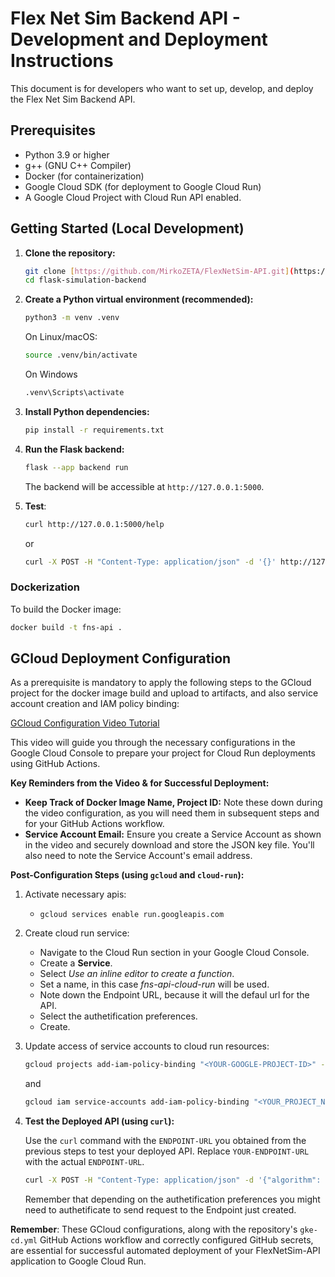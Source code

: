 # Flex Net Sim Backend API - Development and Deployment Instructions

This document is for developers who want to set up, develop, and deploy the Flex Net Sim Backend API.

## Prerequisites

*   Python 3.9 or higher
*   g++ (GNU C++ Compiler)
*   Docker (for containerization)
*   Google Cloud SDK (for deployment to Google Cloud Run)
*   A Google Cloud Project with Cloud Run API enabled.

## Getting Started (Local Development)

1.  **Clone the repository:**
    ```bash
    git clone [https://github.com/MirkoZETA/FlexNetSim-API.git](https://github.com/MirkoZETA/FlexNetSim-API.git)
    cd flask-simulation-backend
    ```

2.  **Create a Python virtual environment (recommended):**
    ```bash
    python3 -m venv .venv
    ```

    On Linux/macOS:
    ```bash
    source .venv/bin/activate
    ```

    On Windows
    ```bash
    .venv\Scripts\activate  
    ```
3.  **Install Python dependencies:**
    ```bash
    pip install -r requirements.txt
    ```

4.  **Run the Flask backend:**
    ```bash
    flask --app backend run
    ```
    The backend will be accessible at `http://127.0.0.1:5000`.

5. **Test**:
    ```bash
    curl http://127.0.0.1:5000/help
    ```
    or
    ```bash
    curl -X POST -H "Content-Type: application/json" -d '{}' http://127.0.0.1:5000/run_simulation
    ```

### Dockerization

To build the Docker image:

```bash
docker build -t fns-api .
```

## GCloud Deployment Configuration

As a prerequisite is mandatory to apply the following steps to the GCloud project for the docker image build and upload to artifacts, and also service account creation and IAM policy binding:

[GCloud Configuration Video Tutorial](https://www.youtube.com/watch?v=KQUKDiBz3IA)

This video will guide you through the necessary configurations in the Google Cloud Console to prepare your project for Cloud Run deployments using GitHub Actions.

**Key Reminders from the Video & for Successful Deployment:**

*   **Keep Track of Docker Image Name, Project ID:**  Note these down during the video configuration, as you will need them in subsequent steps and for your GitHub Actions workflow.
*   **Service Account Email:** Ensure you create a Service Account as shown in the video and securely download and store the JSON key file. You'll also need to note the Service Account's email address.

**Post-Configuration Steps (using `gcloud` and `cloud-run`):**

1.  Activate necessary apis:

    *   `gcloud services enable run.googleapis.com`

2. Create cloud run service:
    *   Navigate to the Cloud Run section in your Google Cloud Console.
    *   Create a **Service**.
    *   Select *Use an inline editor to create a function*.
    *   Set a name, in this case *fns-api-cloud-run* will be used.
    *   Note down the  Endpoint URL, because it will the defaul url for the API.
    *   Select the authetification preferences.
    *   Create.

3. Update access of service accounts to cloud run resources:

    ```bash
    gcloud projects add-iam-policy-binding "<YOUR-GOOGLE-PROJECT-ID>" --member="serviceAccount:<SERVICE_ACCOUNT_EMAIL>" --role="roles/run.admin"
    ```

    and

    ```bash
    gcloud iam service-accounts add-iam-policy-binding "<YOUR_PROJECT_NUMBER>-compute@developer.gserviceaccount.com" --member="serviceAccount:<SERVICE_ACCOUNT_EMAIL>" --role="roles/iam.serviceAccountActor"
    ``` 

4.  **Test the Deployed API (using `curl`):**

    Use the `curl` command with the `ENDPOINT-URL` you obtained from the previous steps to test your deployed API. Replace `YOUR-ENDPOINT-URL` with the actual `ENDPOINT-URL`.

    ```bash
    curl -X POST -H "Content-Type: application/json" -d '{"algorithm": "FirstFit", "networkType": 1, "bitrate": "fixed-rate"}' <YOUR-ENDPOINT-URL>/run_simulation
    ``` 

    Remember that depending on the authetification preferences you might need to authetificate to send request to the Endpoint just created.

**Remember**: These GCloud configurations, along with the repository's `gke-cd.yml` GitHub Actions workflow and correctly configured GitHub secrets, are essential for successful automated deployment of your FlexNetSim-API application to Google Cloud Run.